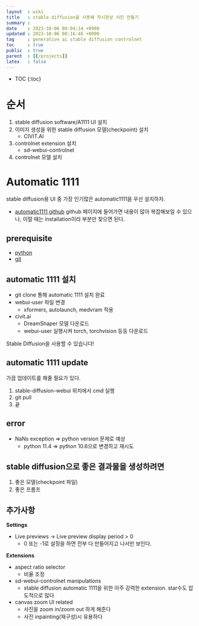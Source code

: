 ```yaml
---
layout  : wiki
title   : stable diffusion을 사용해 착시현상 사진 만들기
summary : 
date    : 2023-10-06 00:04:14 +0900
updated : 2023-10-06 08:16:46 +0900
tag     : generative ai stable diffusion controlnet
toc     : true
public  : true
parent  : [[/projects]]
latex   : false
---
```

* TOC
{:toc}

# 순서
1. stable diffusion software/A1111 UI 설치
2. 이미지 생성을 위한 stable diffusion 모델(checkpoint) 설치
	- CIVIT.AI
3. controlnet extension 설치
	- sd-webui-controlnet
4. controlnet 모델 설치


# Automatic 1111
stable diffusion용 UI 중 가장 인기많은 automatic1111을 우선 설치하자.

- [automatic1111 github](https://github.com/AUTOMATIC1111/stable-diffusion-webui)
github 페이지에 들어가면 내용이 많아 복잡해보일 수 있으나, 이럴 때는 installation이라 부분만 찾으면 된다.

## prerequisite
- [python](https://www.python.org/downloads/release/python-3106/)
- [git](https://git-scm.com/download/win)

## automatic 1111 설치
- git clone 통해 automatic 1111 설치 완료
- webui-user 파일 변경
	- xformers, autolaunch, medvram 적용
- civit.ai
	- DreamShaper 모델 다운로드
	- webui-user 실행시켜 torch, torchvision 등등 다운로드

Stable Diffusion을 사용할 수 있습니다!


## automatic 1111 update
가끔 업데이트를 해줄 필요가 있다.
1. stable-diffusion-webui 위치에서 cmd 실행
2. git pull
3. 끝

## error
- NaNs exception => python version 문제로 예상
	- python 11.4 => python 10.6으로 변경하고 재시도 


## stable diffusion으로 좋은 결과물을 생성하려면
1. 좋은 모델(checkpoint 파일)
2. 좋은 프롬프

## 추가사항
**Settings**
- Live previews -> Live preview display period > 0
	- 0 또는 -1로 설정을 하면 전부 다 만들어지고 나서만 보인다. 

**Extensions**
- aspect ratio selector 
	- 비율 조정  
- sd-webui-controlnet manipulations
	- stable diffusion automatic 1111을 위한 아주 강력한 extension. star수도 압도적으로 많다   
- canvas zoom UI related
	- 사진을 zoom in/zoom out 하게 해준다
	- 사진 inpainting(재구성)시 유용하다

